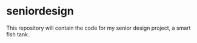 # seniordesign
This repository will contain the code for my senior design project, a smart fish tank.

